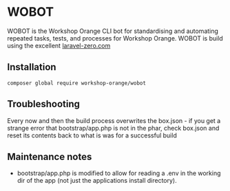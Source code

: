 # WOBOT

WOBOT is the Workshop Orange CLI bot for standardising and automating repeated tasks, tests, and processes for Workshop Orange. WOBOT is build using the excellent [laravel-zero.com](https://laravel-zero.com/)

## Installation

`composer global require workshop-orange/wobot`

## Troubleshooting
Every now and then the build process overwrites the box.json - if you get a strange error that bootstrap/app.php is not in the phar, check box.json and reset its contents back to what is was for a successful build


## Maintenance notes
- bootstrap/app.php is modified to allow for reading a .env in the working dir of the app (not just the applications install directory).